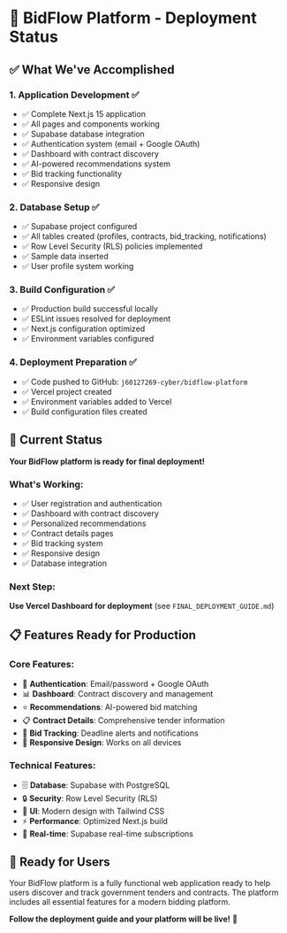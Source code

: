 # 🎉 BidFlow Platform - Deployment Status

## ✅ What We've Accomplished

### 1. **Application Development** ✅
- ✅ Complete Next.js 15 application
- ✅ All pages and components working
- ✅ Supabase database integration
- ✅ Authentication system (email + Google OAuth)
- ✅ Dashboard with contract discovery
- ✅ AI-powered recommendations system
- ✅ Bid tracking functionality
- ✅ Responsive design

### 2. **Database Setup** ✅
- ✅ Supabase project configured
- ✅ All tables created (profiles, contracts, bid_tracking, notifications)
- ✅ Row Level Security (RLS) policies implemented
- ✅ Sample data inserted
- ✅ User profile system working

### 3. **Build Configuration** ✅
- ✅ Production build successful locally
- ✅ ESLint issues resolved for deployment
- ✅ Next.js configuration optimized
- ✅ Environment variables configured

### 4. **Deployment Preparation** ✅
- ✅ Code pushed to GitHub: `j60127269-cyber/bidflow-platform`
- ✅ Vercel project created
- ✅ Environment variables added to Vercel
- ✅ Build configuration files created

## 🚀 Current Status

**Your BidFlow platform is ready for final deployment!**

### What's Working:
- ✅ User registration and authentication
- ✅ Dashboard with contract discovery
- ✅ Personalized recommendations
- ✅ Contract details pages
- ✅ Bid tracking system
- ✅ Responsive design
- ✅ Database integration

### Next Step:
**Use Vercel Dashboard for deployment** (see `FINAL_DEPLOYMENT_GUIDE.md`)

## 📋 Features Ready for Production

### Core Features:
- 🔐 **Authentication**: Email/password + Google OAuth
- 📊 **Dashboard**: Contract discovery and management
- ⭐ **Recommendations**: AI-powered bid matching
- 📋 **Contract Details**: Comprehensive tender information
- 🎯 **Bid Tracking**: Deadline alerts and notifications
- 📱 **Responsive Design**: Works on all devices

### Technical Features:
- 🗄️ **Database**: Supabase with PostgreSQL
- 🔒 **Security**: Row Level Security (RLS)
- 🎨 **UI**: Modern design with Tailwind CSS
- ⚡ **Performance**: Optimized Next.js build
- 🔄 **Real-time**: Supabase real-time subscriptions

## 🌟 Ready for Users

Your BidFlow platform is a fully functional web application ready to help users discover and track government tenders and contracts. The platform includes all essential features for a modern bidding platform.

**Follow the deployment guide and your platform will be live!** 🚀
